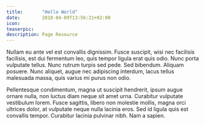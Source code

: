 ```yaml
---
title:       "Hello World"
date:        2018-04-09T13:56:21+02:00
icon:        
teaserpic:   
description: Page Resource
---
```


Nullam eu ante vel est convallis dignissim. Fusce suscipit, wisi nec facilisis
facilisis, est dui fermentum leo, quis tempor ligula erat quis odio. Nunc porta
vulputate tellus. Nunc rutrum turpis sed pede. Sed bibendum. Aliquam posuere.
Nunc aliquet, augue nec adipiscing interdum, lacus tellus malesuada massa, quis
varius mi purus non odio.

Pellentesque condimentum, magna ut suscipit hendrerit, ipsum augue ornare nulla,
non luctus diam neque sit amet urna. Curabitur vulputate vestibulum lorem.
Fusce sagittis, libero non molestie mollis, magna orci ultrices dolor, at
vulputate neque nulla lacinia eros. Sed id ligula quis est convallis tempor.
Curabitur lacinia pulvinar nibh. Nam a sapien.

